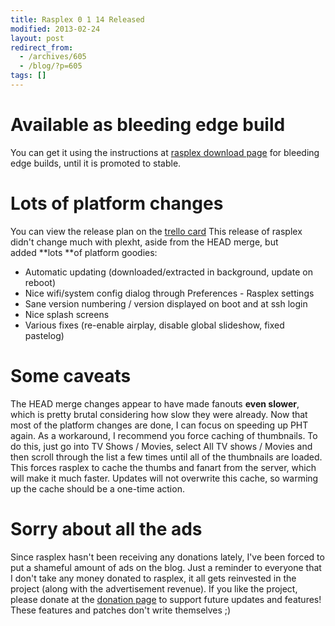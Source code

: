 ```yaml
---
title: Rasplex 0 1 14 Released
modified: 2013-02-24
layout: post
redirect_from:
  - /archives/605
  - /blog/?p=605
tags: []
---
```



Available as bleeding edge build
================================

You can get it using the instructions at [rasplex download page](http://blog.srvthe.net/get-rasplex "Get rasplex") for bleeding edge builds, until it is promoted to stable.

Lots of platform changes
========================

You can view the release plan on the [trello card](https://trello.com/c/yX9P2ubL "trello card") This release of rasplex didn't change much with plexht, aside from the HEAD merge, but added **lots **of platform goodies:

-   Automatic updating (downloaded/extracted in background, update on reboot)
-   Nice wifi/system config dialog through Preferences - Rasplex settings
-   Sane version numbering / version displayed on boot and at ssh login
-   Nice splash screens
-   Various fixes (re-enable airplay, disable global slideshow, fixed pastelog)

Some caveats
============

The HEAD merge changes appear to have made fanouts **even slower**, which is pretty brutal considering how slow they were already. Now that most of the platform changes are done, I can focus on speeding up PHT again. As a workaround, I recommend you force caching of thumbnails. To do this, just go into TV Shows / Movies, select All TV shows / Movies and then scroll through the list a few times until all of the thumbnails are loaded. This forces rasplex to cache the thumbs and fanart from the server, which will make it much faster. Updates will not overwrite this cache, so warming up the cache should be a one-time action.

Sorry about all the ads
=======================

Since rasplex hasn't been receiving any donations lately, I've been forced to put a shameful amount of ads on the blog. Just a reminder to everyone that I don't take any money donated to rasplex, it all gets reinvested in the project (along with the advertisement revenue). If you like the project, please donate at the [donation page](http://srvthe.net "donation") to support future updates and features! These features and patches don't write themselves ;)
